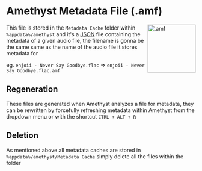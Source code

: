 # Amethyst Metadata File (.amf)

<img align="right" src="https://github.com/Geoxor/amethyst/raw/master/assets/images/amf.png" alt=".amf" width="128"/>

This file is stored in the `Metadata Cache` folder within `%appdata%/amethyst` and it's a [JSON](https://en.wikipedia.org/wiki/JSON) file containing
the metadata of a given audio file, the filename is gonna be the same same as the name of the audio file it stores metadata for

eg. `enjoii - Never Say Goodbye.flac` => `enjoii - Never Say Goodbye.flac.amf`


## Regeneration
These files are generated when Amethyst analyzes a file for metadata, they can be rewritten by forcefully refreshing metadata
within Amethyst from the dropdown menu or with the shortcut `CTRL + ALT + R`

## Deletion
As mentioned above all metadata caches are stored in `%appdata%/amethyst/Metadata Cache` simply delete all the files within the folder

